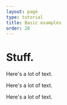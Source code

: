 ```yaml
---
layout: page
type: tutorial
title: Basic examples
order: 20
---
```


# Stuff.

Here's a lot of text.

Here's a lot of text.

Here's a lot of text.

